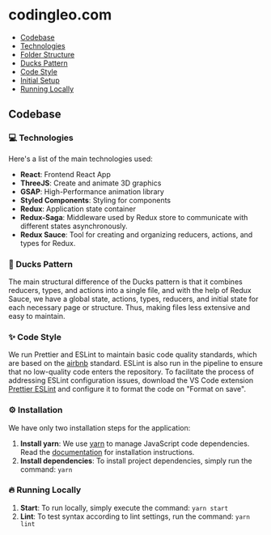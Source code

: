 # codingleo.com

- [Codebase](#codebase)
- [Technologies](#technologies)
- [Folder Structure](#folder-structure)
- [Ducks Pattern](#ducks-pattern)
- [Code Style](#code-style)
- [Initial Setup](#initial-setup)
- [Running Locally](#running-locally)

## Codebase

### 💻 Technologies

Here's a list of the main technologies used:

- **React**: Frontend React App
- **ThreeJS**: Create and animate 3D graphics
- **GSAP**: High-Performance animation library
- **Styled Components**: Styling for components
- **Redux**: Application state container
- **Redux-Saga**: Middleware used by Redux store to communicate with different states asynchronously.
- **Redux Sauce**: Tool for creating and organizing reducers, actions, and types for Redux.


### 🦆 Ducks Pattern

The main structural difference of the Ducks pattern is that it combines reducers, types, and actions into a single file, and with the help of Redux Sauce, we have a global state, actions, types, reducers, and initial state for each necessary page or structure. Thus, making files less extensive and easy to maintain.


### ✨ Code Style

We run Prettier and ESLint to maintain basic code quality standards, which are based on the [airbnb](https://github.com/airbnb/javascript) standard. ESLint is also run in the pipeline to ensure that no low-quality code enters the repository. To facilitate the process of addressing ESLint configuration issues, download the VS Code extension [Prettier ESLint](https://marketplace.visualstudio.com/items?itemName=rvest.vs-code-prettier-eslint) and configure it to format the code on "Format on save".


### ⚙️ Installation

We have only two installation steps for the application:

1. **Install yarn**: We use [yarn](https://yarnpkg.com) to manage JavaScript code dependencies. Read the [documentation](https://yarnpkg.com/en/docs/install) for installation instructions.
2. **Install dependencies**: To install project dependencies, simply run the command:
`yarn`

### 🔥 Running Locally

1. **Start**: To run locally, simply execute the command:
`yarn start`
2. **Lint**: To test syntax according to lint settings, run the command:
`yarn lint`
